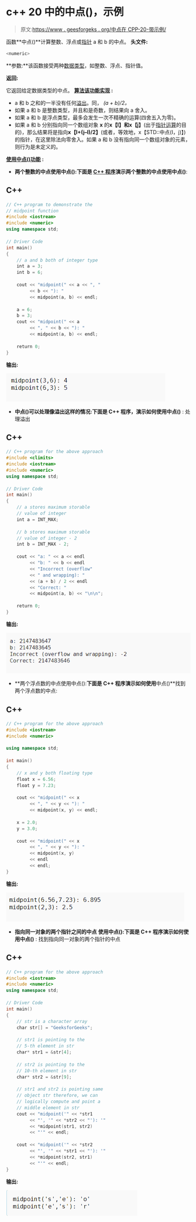 # c++ 20 中的中点()，示例

> 原文:[https://www . geesforgeks . org/中点在 CPP-20-带示例/](https://www.geeksforgeeks.org/midpoint-in-cpp-20-with-examples/)

函数**中点()**计算整数、浮点或[指针](https://www.geeksforgeeks.org/pointers-in-c-and-c-set-1-introduction-arithmetic-and-array/) a 和 b 的中点。
**头文件:**

```cpp
<numeric>
```

**参数:**该函数接受两种[数据类型](https://www.geeksforgeeks.org/data-types-in-c/)，如整数、浮点、指针值。

**返回:**

它返回给定数据类型的中点。
**<u>算法该功能实现</u> :**

*   a 和 b 之和的一半没有任何[溢出](https://www.geeksforgeeks.org/overflow-in-arithmetic-addition-in-binary-number-system/)。同， *(a + b)/2。*
*   如果 a 和 b 是整数类型，并且和是奇数，则结果向 a 舍入。
*   如果 a 和 b 是浮点类型，最多会发生一次不精确的运算(四舍五入为零)。
*   如果 a 和 b 分别指向同一个数组对象 **x** 的**x【I】**和**x【j】**(出于[指针运算](https://www.geeksforgeeks.org/pointer-arithmetics-in-c-with-examples/)的目的)，那么结果将是指向**x【I+(j–I)/2】**(或者，等效地，x【STD::中点(I，j)】)的指针，在这里除法向零舍入。如果 a 和 b 没有指向同一个数组对象的元素，则行为是未定义的。

**<u>使用中点()功能</u> :**

*   **两个整数的中点使用中点():**下面是 [C++ 程序](https://www.geeksforgeeks.org/c-plus-plus/)演示两个整数的中点使用**中点()**:

## C++

```cpp
// C++ program to demonstrate the
// midpoint function
#include <iostream>
#include <numeric>
using namespace std;

// Driver Code
int main()
{
    // a and b both of integer type
    int a = 3;
    int b = 6;

    cout << "midpoint(" << a << ", "
         << b << "): "
         << midpoint(a, b) << endl;

    a = 6;
    b = 3;
    cout << "midpoint(" << a
         << ", " << b << "): "
         << midpoint(a, b) << endl;

    return 0;
}
```

**输出:**

![](img/8e8e47fc3d38fc36d708e60477807af2.png)

*   **中点()可以处理像溢出这样的情况:**下面是 C++ 程序，演示如何使用**中点()** :
    处理溢出

## C++

```cpp
// C++ program for the above approach
#include <climits>
#include <iostream>
#include <numeric>
using namespace std;

// Driver Code
int main()
{
    // a stores maximum storable
    // value of integer
    int a = INT_MAX;

    // b stores maximum storable
    // value of integer - 2
    int b = INT_MAX - 2;

    cout << "a: " << a << endl
         << "b: " << b << endl
         << "Incorrect (overflow"
         << " and wrapping): "
         << (a + b) / 2 << endl
         << "Correct: "
         << midpoint(a, b) << "\n\n";

    return 0;
}
```

**输出:**

![](img/d047a9fd02c768f9debcada866570c18.png)

*   **两个浮点数的中点使用中点():**下面是 C++ 程序演示如何使用**中点()**找到两个浮点数的中点:

## C++

```cpp
// C++ program for the above approach
#include <iostream>
#include <numeric>

using namespace std;

int main()
{
    // x and y both floating type
    float x = 6.56;
    float y = 7.23;

    cout << "midpoint(" << x
         << ", " << y << "): "
         << midpoint(x, y) << endl;

    x = 2.0;
    y = 3.0;

    cout << "midpoint(" << x
         << ", " << y << "): "
         << midpoint(x, y)
         << endl
         << endl;
}
```

**输出:**

![](img/f611013562e1b544e1e83f0d0fdfdd32.png)

*   **指向同一对象的两个指针之间的中点** **使用中点():**下面是 C++ 程序演示如何使用**中点()** :
    找到指向同一对象的两个指针的中点

## C++

```cpp
// C++ program for the above approach
#include <iostream>
#include <numeric>
using namespace std;

// Driver Code
int main()
{
    // str is a character array
    char str[] = "GeeksforGeeks";

    // str1 is pointing to the
    // 5-th element in str
    char* str1 = &str[4];

    // str2 is pointing to the
    // 10-th element in str
    char* str2 = &str[9];

    // str1 and str2 is pointing same
    // object str therefore, we can
    // logically compute and point a
    // middle element in str
    cout << "midpoint('" << *str1
         << "', '" << *str2 << "'): '"
         << *midpoint(str1, str2)
         << "'" << endl;

    cout << "midpoint('" << *str2
         << "', '" << *str1 << "'): '"
         << *midpoint(str2, str1)
         << "'" << endl;
}
```

**输出:**

![](img/9b56e707b76b1d73b601a39f5463d2b6.png)